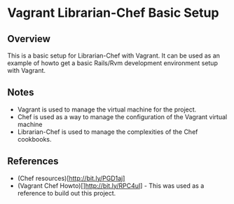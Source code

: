 # Vagrant Librarian-Chef Basic Setup

## Overview

This is a basic setup for Librarian-Chef with Vagrant. It can be used as an example of howto get a basic Rails/Rvm development environment setup with Vagrant.

## Notes

* Vagrant is used to manage the virtual machine for the project.
* Chef is used as a way to manage the configuration of the Vagrant virtual machine
* Librarian-Chef is used to manage the complexities of the Chef cookbooks.

## References

* (Chef resources)[http://bit.ly/PGD1aj]
* (Vagrant Chef Howto)[]http://bit.ly/RPC4uI] - This was used as a reference to build out this project.


